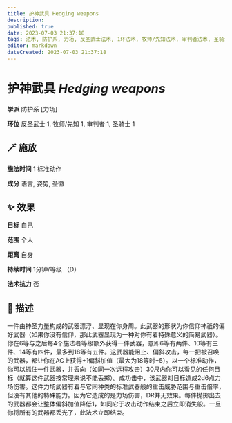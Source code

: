```yaml
---
title: 护神武具 Hedging weapons
description: 
published: true
date: 2023-07-03 21:37:18
tags: 法术, 防护系, 力场, 反圣武士法术, 1环法术, 牧师/先知法术, 审判者法术, 圣骑士法术
editor: markdown
dateCreated: 2023-07-03 21:37:18
---
```


# **护神武具** *Hedging weapons*

**学派** 防护系 \[力场\] 

**环位** 反圣武士 1, 牧师/先知 1, 审判者 1, 圣骑士 1

## 🪄 施放

**施法时间** 1 标准动作

**成分** 语言, 姿势, 圣徽

## ✨ 效果 

**目标** 自己 

**范围** 个人

**距离** 自身  

**持续时间** 1分钟/等级 （D） 

**法术抗力** 否

## 📖 描述

一件由神圣力量构成的武器漂浮、显现在你身周。此武器的形状为你信仰神祇的偏好武器（如果你没有信仰，那此武器显现为一种对你有着特殊意义的简易武器）。你在6等与之后每4个施法者等级额外获得一件武器，意即6等有两件、10等有三件、14等有四件，最多到18等有五件。这武器能阻止、偏斜攻击，每一把被召唤的武器，都让你在AC上获得+1偏斜加值（最大为18等时+5）。以一个标准动作，你可以抓住一件武器，并丢向（如同一次远程攻击）30尺内你可以看见的任何目标（就算这件武器按常理来说不能丢掷）。成功击中，该武器对目标造成2d6点力场伤害。这件力场武器有着与它同种类的标准武器般的重击威胁范围与重击倍率，但没有其他的特殊能力。因为它造成的是力场伤害，DR并无效果。每件抛掷出去的武器都会让整体偏斜加值降低1，如同它于攻击动作结束之后立即消失般。一旦你将所有的武器都丢光了，此法术立即结束。
    